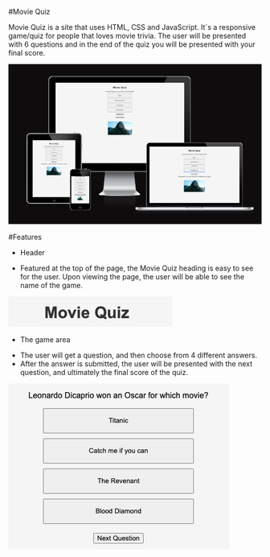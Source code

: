 #Movie Quiz 

Movie Quiz is a site that uses HTML, CSS and JavaScript. It´s a responsive game/quiz for people that loves movie trivia. The user will be presented with 6 questions and in the end of the quiz you will be presented with your final score. 

![Image Alt Text](assets/css/images/amiresponsive.jpg)

#Features

* Header
- Featured at the top of the page, the Movie Quiz heading is easy to see for the user. Upon viewing the page, the user will be able to see the name of the game.

![Image Alt Text](assets/css/images/header.jpg)

* The game area
- The user will get a question, and then choose from 4 different answers. 
- After the answer is submitted, the user will be presented with the next question, and ultimately the final score of the quiz. 

![Image Alt Text](assets/css/images/gamearea.jpg)

